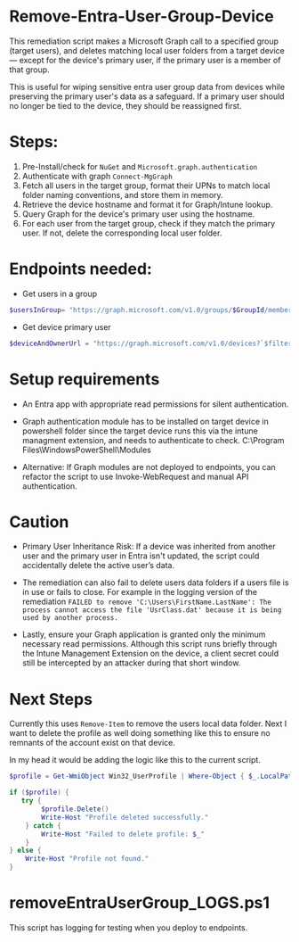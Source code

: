 # Remove-Entra-User-Group-Device 

This remediation script makes a Microsoft Graph call to a specified group (target users), and deletes matching local user folders from a target device — except for the device's primary user, if the primary user is a member of that group.

This is useful for wiping sensitive entra user group data from devices while preserving the primary user's data as a safeguard. If a primary user should no longer be tied to the device, they should be reassigned first.

# Steps:
1. Pre-Install/check for `NuGet` and `Microsoft.graph.authentication` 
2. Authenticate with graph `Connect-MgGraph` 
3. Fetch all users in the target group, format their UPNs to match local folder naming conventions, and store them in memory.
4. Retrieve the device hostname and format it for Graph/Intune lookup.
5. Query Graph for the device's primary user using the hostname.
6. For each user from the target group, check if they match the primary user. If not, delete the corresponding local user folder.



# Endpoints needed:  
- Get users in a group
```powershell
$usersInGroup= "https://graph.microsoft.com/v1.0/groups/$GroupId/members?`$select=userPrincipalName"
```

- Get device primary user
```powershell
$deviceAndOwnerUrl = "https://graph.microsoft.com/v1.0/devices?`$filter=displayName eq '$hostname'&`$expand=registeredOwners(`$select=userPrincipalName)"

```

# Setup requirements
- An Entra app with appropriate read permissions for silent authentication.

- Graph authentication module has to be installed on target device in powershell folder since the target device runs this via the intune managment extension, and needs to authenticate to check.    C:\Program Files\WindowsPowerShell\Modules

- Alternative: If Graph modules are not deployed to endpoints, you can refactor the script to use Invoke-WebRequest and manual API authentication.  


# Caution
- Primary User Inheritance Risk:
If a device was inherited from another user and the primary user in Entra isn't updated, the script could accidentally delete the active user’s data.

- The remediation can also fail to delete users data folders if a users file is in use or fails to close. For example in the logging version of the remediation `FAILED to remove 'C:\Users\FirstName.LastName': The process cannot access the file 'UsrClass.dat' because it is being used by another process.`

- Lastly, ensure your Graph application is granted only the minimum necessary read permissions. Although this script runs briefly through the Intune Management Extension on the device, a client secret could still be intercepted by an attacker during that short window.


# Next Steps
Currently this uses `Remove-Item` to remove the users local data folder. Next I want to delete the profile as well doing something like this to ensure no remnants of the account exist on that device. 

In my head it would be adding the logic like this to the current script.
```powershell
$profile = Get-WmiObject Win32_UserProfile | Where-Object { $_.LocalPath -like "*FirstName.LastName*" }

if ($profile) {
   try {
        $profile.Delete()
        Write-Host "Profile deleted successfully."
    } catch {
        Write-Host "Failed to delete profile: $_"
    }
} else {
    Write-Host "Profile not found."
}
```

# removeEntraUserGroup_LOGS.ps1
This script has logging for testing when you deploy to endpoints. 